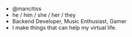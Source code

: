 - @mancitiss  
- he / him  / she / her / they
- Backend Developer, Music Enthusiast, Gamer
- I make things that can help my virtual life.

<!---
Mancitiss/Mancitiss is a ✨ special ✨ repository because its `README.md` (this file) appears on your GitHub profile.
You can click the Preview link to take a look at your changes.
--->
